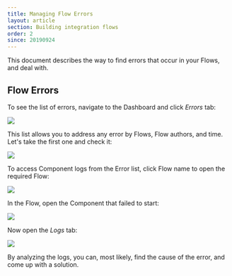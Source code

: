 ```yaml
---
title: Managing Flow Errors
layout: article
section: Building integration flows
order: 2
since: 20190924
---
```


This document describes the way to find errors that occur in your Flows, and deal with.

## Flow Errors

To see the list of errors, navigate to the Dashboard and click *Errors* tab:

![](/assets/img/integrator-guide/managing-flow-errors/Screenshot_1.png)

This list allows you to address any error by Flows, Flow authors, and time. Let's take the first one and check it:

![](/assets/img/integrator-guide/managing-flow-errors/Screenshot_2.png)

To access Component logs from the Error list, click Flow name to open the required Flow:

![](/assets/img/integrator-guide/managing-flow-errors/Screenshot_3.png)

In the Flow, open the Component that failed to start:

![](/assets/img/integrator-guide/managing-flow-errors/Screenshot_4.png)

Now open the *Logs* tab:

![](/assets/img/integrator-guide/managing-flow-errors/Screenshot_5.png)

By analyzing the logs, you can, most likely, find the cause of the error, and come up with a solution.
